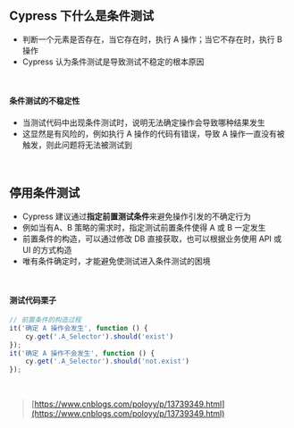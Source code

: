 
## Cypress 下什么是条件测试
- 判断一个元素是否存在，当它存在时，执行 A 操作；当它不存在时，执行 B 操作
- Cypress 认为条件测试是导致测试不稳定的根本原因

 

#### 条件测试的不稳定性

- 当测试代码中出现条件测试时，说明无法确定操作会导致哪种结果发生
- 这显然是有风险的，例如执行 A 操作的代码有错误，导致 A 操作一直没有被触发，则此问题将无法被测试到

 

## 停用条件测试

- Cypress 建议通过**指定前置测试条件**来避免操作引发的不确定行为
- 例如当有A、B 策略的需求时，指定测试前置条件使得 A 或 B 一定发生
- 前置条件的构造，可以通过修改 DB 直接获取，也可以根据业务使用 API 或 UI 的方式构造
- 唯有条件确定时，才能避免使测试进入条件测试的困境

 

#### 测试代码栗子

```javascript
// 前置条件的构造过程
it('确定 A 操作会发生', function () {
    cy.get('.A_Selector').should('exist')
});
it('确定 A 操作不会发生', function () {
    cy.get('.A_Selector').should('not.exist')
});
```
 
> [https://www.cnblogs.com/poloyy/p/13739349.html](https://www.cnblogs.com/poloyy/p/13739349.html)

